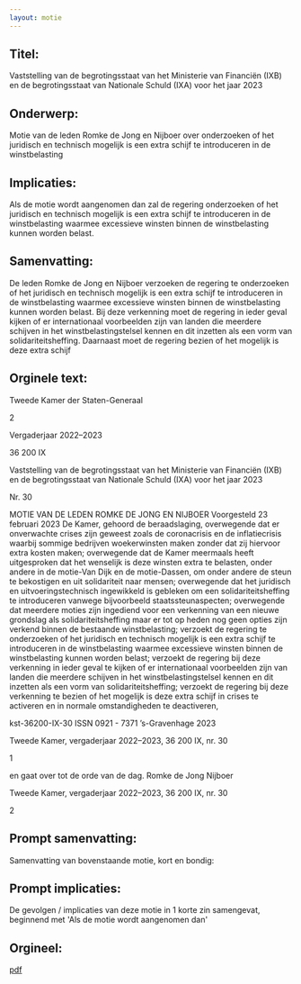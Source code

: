 ```yaml
---
layout: motie
---
```

## Titel:
Vaststelling van de begrotingsstaat van het Ministerie van Financiën (IXB) en de begrotingsstaat van Nationale Schuld (IXA) voor het jaar 2023
## Onderwerp:
Motie van de leden Romke de Jong en Nijboer over onderzoeken of het juridisch en technisch mogelijk is een extra schijf te introduceren in de winstbelasting
## Implicaties:

Als de motie wordt aangenomen dan zal de regering onderzoeken of het juridisch en technisch mogelijk is een extra schijf te introduceren in de winstbelasting waarmee excessieve winsten binnen de winstbelasting kunnen worden belast.
## Samenvatting:
De leden Romke de Jong en Nijboer verzoeken de regering te onderzoeken of het juridisch en technisch mogelijk is een extra schijf te introduceren in de winstbelasting waarmee excessieve winsten binnen de winstbelasting kunnen worden belast. Bij deze verkenning moet de regering in ieder geval kijken of er internationaal voorbeelden zijn van landen die meerdere schijven in het winstbelastingstelsel kennen en dit inzetten als een vorm van solidariteitsheffing. Daarnaast moet de regering bezien of het mogelijk is deze extra schijf
## Orginele text:


Tweede Kamer der Staten-Generaal

2

Vergaderjaar 2022–2023

36 200 IX

Vaststelling van de begrotingsstaat van het
Ministerie van Financiën (IXB) en de
begrotingsstaat van Nationale Schuld (IXA) voor
het jaar 2023

Nr. 30

MOTIE VAN DE LEDEN ROMKE DE JONG EN NIJBOER
Voorgesteld 23 februari 2023
De Kamer,
gehoord de beraadslaging,
overwegende dat er onverwachte crises zijn geweest zoals de coronacrisis
en de inflatiecrisis waarbij sommige bedrijven woekerwinsten maken
zonder dat zij hiervoor extra kosten maken;
overwegende dat de Kamer meermaals heeft uitgesproken dat het
wenselijk is deze winsten extra te belasten, onder andere in de motie-Van
Dijk en de motie-Dassen, om onder andere de steun te bekostigen en uit
solidariteit naar mensen;
overwegende dat het juridisch en uitvoeringstechnisch ingewikkeld is
gebleken om een solidariteitsheffing te introduceren vanwege bijvoorbeeld staatssteunaspecten;
overwegende dat meerdere moties zijn ingediend voor een verkenning
van een nieuwe grondslag als solidariteitsheffing maar er tot op heden
nog geen opties zijn verkend binnen de bestaande winstbelasting;
verzoekt de regering te onderzoeken of het juridisch en technisch mogelijk
is een extra schijf te introduceren in de winstbelasting waarmee excessieve winsten binnen de winstbelasting kunnen worden belast;
verzoekt de regering bij deze verkenning in ieder geval te kijken of er
internationaal voorbeelden zijn van landen die meerdere schijven in het
winstbelastingstelsel kennen en dit inzetten als een vorm van
solidariteitsheffing;
verzoekt de regering bij deze verkenning te bezien of het mogelijk is deze
extra schijf in crises te activeren en in normale omstandigheden te
deactiveren,

kst-36200-IX-30
ISSN 0921 - 7371
’s-Gravenhage 2023

Tweede Kamer, vergaderjaar 2022–2023, 36 200 IX, nr. 30

1



en gaat over tot de orde van de dag.
Romke de Jong
Nijboer

Tweede Kamer, vergaderjaar 2022–2023, 36 200 IX, nr. 30

2


## Prompt samenvatting:
Samenvatting van bovenstaande motie, kort en bondig:


## Prompt implicaties:
De gevolgen / implicaties van deze motie in 1 korte zin samengevat, beginnend met 'Als de motie wordt aangenomen dan' 

## Orgineel:
[pdf](https://gegevensmagazijn.tweedekamer.nl/OData/v4/2.0/Document(d75286ba-814d-4c17-8798-307720d19741)/resource)
